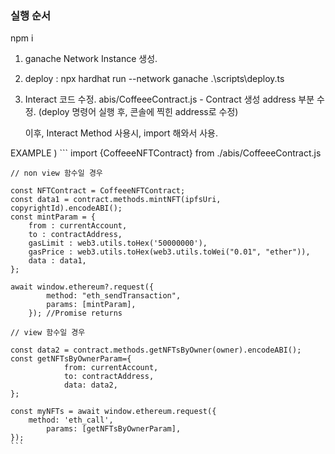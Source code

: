 ### 실행 순서

npm i

1. ganache Network Instance 생성.

2. deploy :
	npx hardhat run --network ganache .\scripts\deploy.ts

3. Interact 코드 수정.
	abis/CoffeeeContract.js - Contract 생성 address 부분 수정.
	(deploy 명령어 실행 후, 콘솔에 찍힌 address로 수정)

	이후, Interact Method 사용시, import 해와서 사용.

EXAMPLE )
    ```
    import {CoffeeeNFTContract} from ./abis/CoffeeeContract.js
	
	// non view 함수일 경우
    
	const NFTContract = CoffeeeNFTContract;
	const data1 = contract.methods.mintNFT(ipfsUri, copyrightId).encodeABI();
	const mintParam = {
		from : currentAccount,
		to : contractAddress,
		gasLimit : web3.utils.toHex('50000000'),
		gasPrice : web3.utils.toHex(web3.utils.toWei("0.01", "ether")),
    	data : data1,
	};
	
	await window.ethereum?.request({
      		method: "eth_sendTransaction",
      		params: [mintParam],
    	});	//Promise returns

	// view 함수일 경우

	const data2 = contract.methods.getNFTsByOwner(owner).encodeABI();
	const getNFTsByOwnerParam={
    			from: currentAccount,
    			to: contractAddress,
    			data: data2,
	};

	const myNFTs = await window.ethereum.request({
		method: 'eth_call',
    		params: [getNFTsByOwnerParam],
	});
    ```